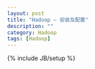```yaml
---
layout: post
title: "Hadoop — 安装及配置"
description: ""
category: Hadoop
tags: [Hadoop]
---
```

{% include JB/setup %}
